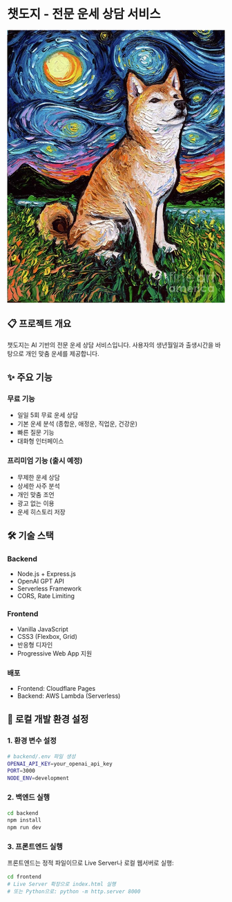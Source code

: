 # 챗도지 - 전문 운세 상담 서비스

![챗도지 로고](frontend/doge.png)

## 📋 프로젝트 개요

챗도지는 AI 기반의 전문 운세 상담 서비스입니다. 사용자의 생년월일과 출생시간을 바탕으로 개인 맞춤 운세를 제공합니다.

## ✨ 주요 기능

### 무료 기능

- 일일 5회 무료 운세 상담
- 기본 운세 분석 (종합운, 애정운, 직업운, 건강운)
- 빠른 질문 기능
- 대화형 인터페이스

### 프리미엄 기능 (출시 예정)

- 무제한 운세 상담
- 상세한 사주 분석
- 개인 맞춤 조언
- 광고 없는 이용
- 운세 히스토리 저장

## 🛠 기술 스택

### Backend

- Node.js + Express.js
- OpenAI GPT API
- Serverless Framework
- CORS, Rate Limiting

### Frontend

- Vanilla JavaScript
- CSS3 (Flexbox, Grid)
- 반응형 디자인
- Progressive Web App 지원

### 배포

- Frontend: Cloudflare Pages
- Backend: AWS Lambda (Serverless)

## 🚀 로컬 개발 환경 설정

### 1. 환경 변수 설정

```bash
# backend/.env 파일 생성
OPENAI_API_KEY=your_openai_api_key
PORT=3000
NODE_ENV=development
```

### 2. 백엔드 실행

```bash
cd backend
npm install
npm run dev
```

### 3. 프론트엔드 실행

프론트엔드는 정적 파일이므로 Live Server나 로컬 웹서버로 실행:

```bash
cd frontend
# Live Server 확장으로 index.html 실행
# 또는 Python으로: python -m http.server 8000
```
